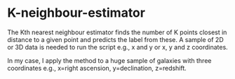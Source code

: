 # K-neighbour-estimator

The Kth nearest neighbour estimator finds the number of K points closest in distance to a given point and predicts the label from these.
A sample of 2D or 3D data is needed to run the script e.g., x and y or x, y and z coordinates.

In my case, I apply the method to a huge sample of galaxies with three coordinates e.g., x=right ascension, y=declination, z=redshift.
